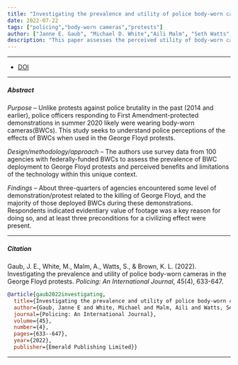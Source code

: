 ```yaml
---
title: "Investigating the prevalence and utility of police body-worn cameras in the George Floyd protests"
date: 2022-07-22
tags: ["policing","body-worn cameras","protests"]
author: ["Janne E. Gaub", "Michael D. White","Aili Malm", "Seth Watts", "Katherine Leigh Brown"]
description: "This paper assesses the perceived utility of body-worn cameras during the 2020 George Floyd protests. Published in Policing: An International Journal, 2022." 
---
```


---

+ [DOI](10.1108/PIJPSM-10-2021-0151)

---

##### Abstract

*Purpose* – Unlike protests against police brutality in the past (2014 and earlier), police officers responding to First Amendment-protected demonstrations in summer 2020 likely were wearing body-worn cameras(BWCs). This study seeks to understand police perceptions of the effects of BWCs when used in the George Floyd protests. 

*Design/methodology/approach* – The authors use survey data from 100 agencies with federally-funded BWCs to assess the prevalence of BWC deployment to George Floyd protests and perceived benefits and limitations of the technology within this unique context.

*Findings* – About three-quarters of agencies encountered some level of demonstration/protest related to the killing of George Floyd, and the majority of those deployed BWCs during these demonstrations. Respondents indicated evidentiary value of footage was a key reason for doing so, and at least three preconditions for a civilizing effect were present.

---

##### Citation

Gaub, J. E., White, M., Malm, A., Watts, S., \& Brown, K. L. (2022). Investigating the prevalence and utility of police body-worn cameras in the George Floyd protests. *Policing: An International Journal*, 45(4), 633-647.

```BibTeX
@article{gaub2022investigating,
  title={Investigating the prevalence and utility of police body-worn cameras in the George Floyd protests},
  author={Gaub, Janne E and White, Michael and Malm, Aili and Watts, Seth and Brown, Katharine Leigh},
  journal={Policing: An International Journal},
  volume={45},
  number={4},
  pages={633--647},
  year={2022},
  publisher={Emerald Publishing Limited}}
```

---
